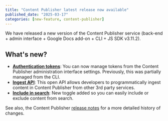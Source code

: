 ```yaml
---
title: "Content Publisher latest release now available"
published_date: "2025-03-17"
categories: [new-feature, content-publisher]
---
```

We have released a new version of the Content Publisher service (back-end + admin interface + Google Docs add-on + CLI + JS SDK v3.11.2).

## What's new?

* [**Authentication tokens**](https://pcc.pantheon.io/docs/release-notes#h.xm86x7zetwrt): You can now manage tokens from the Content Publisher administration interface settings. Previously, this was partially managed from the CLI.
* [**Ingest API**](https://pcc.pantheon.io/docs/release-notes#h.xm5hgdtj084u): This open API allows developers to programmatically ingest content in Content Publisher from other 3rd party services.
* [**Include in search**](https://pcc.pantheon.io/docs/release-notes#h.mnxclnrnx5sx): New toggle added so you can easily include or exclude content from search.

See also, the Content Publisher [release notes](https://pcc.pantheon.io/docs/release-notes#h.qugh6kkwizvx) for a more detailed history of changes.